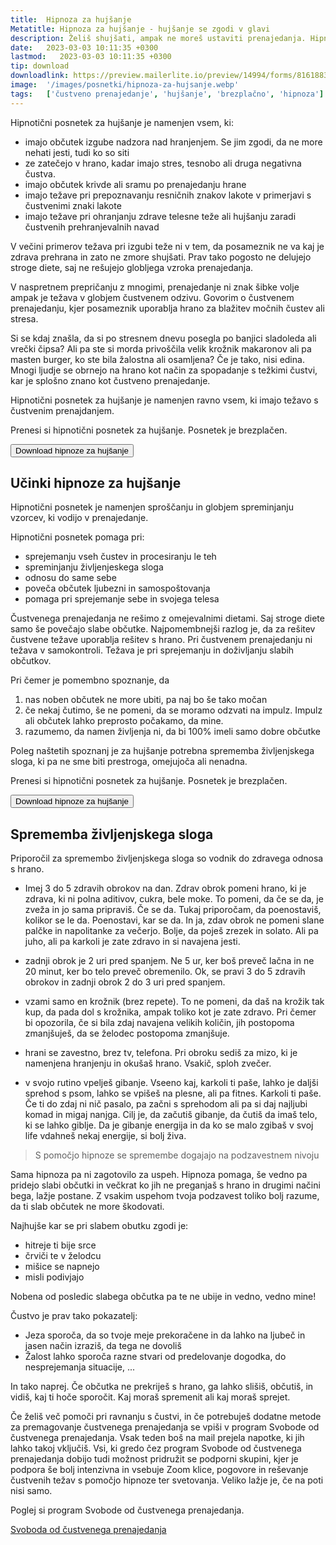 ```yaml
---
title:  Hipnoza za hujšanje
Metatitle: Hipnoza za hujšanje - hujšanje se zgodi v glavi
description: Želiš shujšati, ampak ne moreš ustaviti prenajedanja. Hipnoza za hujšanje ti lahko pomaga spremeniti vzorce v podzavesti. Hujšanje se zgodi v glavi in nadaljuje v telesu.
date:   2023-03-03 10:11:35 +0300
lastmod:   2023-03-03 10:11:35 +0300
tip: download
downloadlink: https://preview.mailerlite.io/preview/14994/forms/81618837436368178
image:  '/images/posnetki/hipnoza-za-hujsanje.webp'
tags:   ['čustveno prenajedanje', 'hujšanje', 'brezplačno', 'hipnoza']
---
```



Hipnotični posnetek za hujšanje je namenjen vsem, ki:

- imajo občutek izgube nadzora nad hranjenjem. Se jim zgodi, da ne more nehati jesti, tudi ko so siti
- ze zatečejo v hrano, kadar imajo stres, tesnobo ali druga negativna čustva. 
- imajo občutek krivde ali sramu po prenajedanju hrane
- imajo težave pri prepoznavanju resničnih znakov lakote v primerjavi s čustvenimi znaki lakote
- imajo težave pri ohranjanju zdrave telesne teže ali hujšanju zaradi čustvenih prehranjevalnih navad


V večini primerov težava pri izgubi teže ni v tem, da posameznik ne va kaj je zdrava prehrana in zato ne zmore shujšati.
Prav tako pogosto ne delujejo stroge diete, saj ne rešujejo globljega vzroka prenajedanja.

V naspretnem prepričanju z mnogimi, prenajedanje ni znak šibke volje ampak je težava v globjem čustvenem odzivu. Govorim o čustvenem prenajedanju, kjer posameznik uporablja hrano za blažitev močnih čustev ali stresa.

Si se kdaj znašla, da si po stresnem dnevu posegla po banjici sladoleda ali vrečki čipsa? Ali pa ste si morda privoščila velik krožnik makaronov ali pa masten burger, ko ste bila žalostna ali osamljena? Če je tako, nisi edina. Mnogi ljudje se obrnejo na hrano kot način za spopadanje s težkimi čustvi, kar je splošno znano kot čustveno prenajedanje.

Hipnotični posnetek za hujšanje je namenjen ravno vsem, ki imajo težavo s čustvenim prenajdanjem.

<div class="article_button">
<p>Prenesi si hipnotični posnetek za hujšanje. Posnetek je brezplačen.</p>
    <form class="form" action="https://preview.mailerlite.io/preview/14994/forms/81618837436368178" method="GET" target="_blank">
        <button class="button button--middle" type="submit">Download hipnoze za hujšanje<i class="ion ion-ios-paper-plane"></i></button>
    </form>
</div>


## Učinki hipnoze za hujšanje

Hipnotični posnetek je namenjen sproščanju in globjem spreminjanju vzorcev, ki vodijo v prenajedanje.

Hipnotični posnetek pomaga pri:
- sprejemanju vseh čustev in procesiranju le teh
- spreminjanju življenjeskega sloga
- odnosu do same sebe
- poveča občutek ljubezni in samospoštovanja
- pomaga pri sprejemanje sebe in svojega telesa

Čustvenega prenajedanja ne rešimo z omejevalnimi dietami. Saj stroge diete samo še povečajo slabe občutke. Najpomembnejši razlog je, da za rešitev čustvene težave uporablja rešitev s hrano. Pri čustvenem prenajedanju ni težava v samokontroli. Težava je pri sprejemanju in doživljanju slabih občutkov.

Pri čemer je pomembno spoznanje, da
1. nas noben občutek ne more ubiti, pa naj bo še tako močan
2. če nekaj čutimo, še ne pomeni, da se moramo odzvati na impulz. Impulz ali občutek lahko preprosto počakamo, da mine.
3. razumemo, da namen življenja ni, da bi 100% imeli samo dobre občutke


Poleg naštetih spoznanj je za hujšanje potrebna sprememba življenjskega sloga, ki pa ne sme biti prestroga, omejujoča ali nenadna. 

<div class="article_button">
<p>Prenesi si hipnotični posnetek za hujšanje. Posnetek je brezplačen.</p>
    <form class="form" action="https://preview.mailerlite.io/preview/14994/forms/81618837436368178" method="GET" target="_blank">
        <button class="button button--middle" type="submit">Download hipnoze za hujšanje<i class="ion ion-ios-paper-plane"></i></button>
    </form>
</div>

## Sprememba življenjskega sloga

Priporočil za spremembo življenjskega sloga so vodnik do zdravega odnosa s hrano. 


- Imej 3 do 5 zdravih obrokov na dan. Zdrav obrok pomeni hrano, ki je zdrava, ki ni polna aditivov, cukra, bele moke. To pomeni, da če se da, je zveža in jo sama pripraviš. Če se da. Tukaj priporočam, da poenostaviš, kolikor se le da. Poenostavi, kar se da. In ja, zdav obrok ne pomeni slane palčke in napolitanke za večerjo. Bolje, da poješ zrezek in solato. Ali pa juho, ali pa karkoli je zate zdravo in si navajena jesti.

- zadnji obrok je 2 uri pred spanjem. Ne 5 ur, ker boš preveč lačna in ne 20 minut, ker bo telo preveč obremenilo. Ok, se pravi 3 do 5 zdravih obrokov in zadnji obrok 2 do 3 uri pred spanjem.

- vzami samo en krožnik (brez repete). To ne pomeni, da daš na krožik tak kup, da pada dol s krožnika, ampak toliko kot je zate zdravo. Pri čemer bi opozorila, če si bila zdaj navajena velikih količin, jih postopoma zmanjšuješ, da se želodec postopoma zmanjšuje. 

- hrani se zavestno,  brez tv, telefona. Pri obroku sediš za mizo, ki je namenjena hranjenju in okušaš hrano.  Vsakič, sploh zvečer.

- v svojo rutino vpelješ gibanje. Vseeno kaj, karkoli ti paše, lahko je daljši sprehod s psom, lahko se vpišeš na plesne, ali pa fitnes. Karkoli ti paše. Če ti do zdaj ni nič pasalo, pa začni s sprehodom ali pa si daj najljubi komad in migaj nanjga. Cilj je, da začutiš gibanje, da čutiš da imaš telo, ki se lahko giblje. Da je gibanje energija in da ko se malo zgibaš v svoj life vdahneš nekaj energije, si bolj živa.



> S pomočjo hipnoze se spremembe dogajajo na podzavestnem nivoju

Sama hipnoza pa ni zagotovilo za uspeh. Hipnoza pomaga, še vedno pa pridejo slabi občutki in večkrat ko jih ne preganjaš s hrano in drugimi načini bega, lažje postane. Z vsakim uspehom tvoja podzavest toliko bolj razume, da ti slab občutek ne more škodovati.

Najhujše kar se pri slabem obutku zgodi je:
- hitreje ti bije srce
- črviči te v želodcu
- mišice se napnejo
- misli podivjajo

Nobena od posledic slabega občutka pa te ne ubije in vedno, vedno mine! 

Čustvo je prav tako pokazatelj:
- Jeza sporoča, da so tvoje meje prekoračene in da lahko na ljubeč in jasen način izraziš, da tega ne dovoliš
- Žalost lahko sporoča razne stvari od predelovanje dogodka, do nesprejemanja situacije, ...

In tako naprej. Če občutka ne prekriješ s hrano, ga lahko slišiš, občutiš, in vidiš, kaj ti hoče sporočit. Kaj moraš spremenit ali kaj moraš sprejet.

Če želiš več pomoči pri ravnanju s čustvi, in če potrebuješ dodatne metode za premagovanje čustvenega prenajedanja se vpiši v program Svobode od čustvenega prenajedanja. Vsak teden boš na mail prejela napotke, ki jih lahko takoj vključiš. Vsi, ki gredo čez program Svobode od čustvenega prenajedanja dobijo tudi možnost pridružit se podporni skupini, kjer je podpora še bolj intenzivna in vsebuje Zoom klice, pogovore in reševanje čustvenih težav s pomočjo hipnoze ter svetovanja. Veliko lažje je, če na poti nisi samo.


<div class="article_button">
    <p>Poglej si program Svobode od čustvenega prenajedanja.</p>
    <a href="/svoboda-od-custvenega-prenajedanja/" class="button button--middle" type="submit">Svoboda od čustvenega prenajedanja<i class="ion ion-ios-paper-plane"></i></a>
</div>





